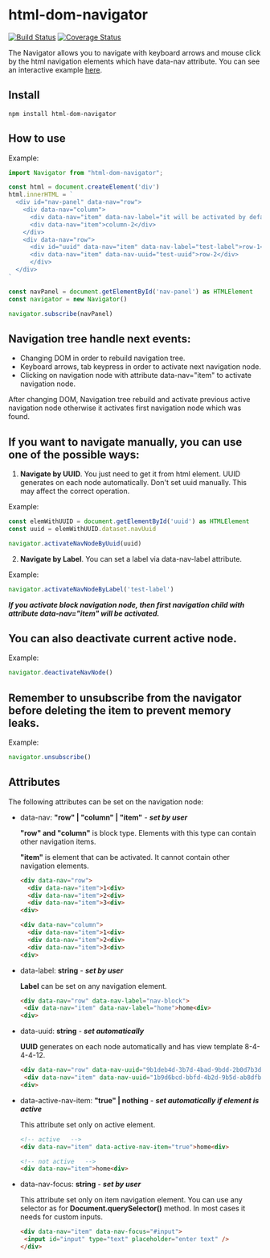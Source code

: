 # html-dom-navigator
[![Build Status](https://travis-ci.org/defective-origin/html-dom-navigator.svg?branch=main)](https://travis-ci.org/defective-origin/html-dom-navigator)
[![Coverage Status](https://coveralls.io/repos/github/defective-origin/html-dom-navigator/badge.svg?branch=main)](https://coveralls.io/github/defective-origin/html-dom-navigator?branch=main)

The Navigator allows you to navigate with keyboard arrows and mouse click by the html navigation elements which have data-nav attribute.
You can see an interactive example [here](https://defective-origin.github.io/html-dom-navigator/).

## Install
```shell
npm install html-dom-navigator
```

## How to use

Example:
```ts
import Navigator from "html-dom-navigator";

const html = document.createElement('div')
html.innerHTML = `
  <div id="nav-panel" data-nav="row">
    <div data-nav="column">
      <div data-nav="item" data-nav-label="it will be activated by default">column-1</div>
      <div data-nav="item">column-2</div>
    </div>
    <div data-nav="row">
      <div id="uuid" data-nav="item" data-nav-label="test-label">row-1</div>
      <div data-nav="item" data-nav-uuid="test-uuid">row-2</div>
      </div>
  </div>
`

const navPanel = document.getElementById('nav-panel') as HTMLElement
const navigator = new Navigator()

navigator.subscribe(navPanel)
```


## Navigation tree handle next events:
- Changing DOM in order to rebuild navigation tree.
- Keyboard arrows, tab keypress in order to activate next navigation node.
- Clicking on navigation node with attribute data-nav="item" to activate navigation node.

After changing DOM, Navigation tree rebuild and activate previous active navigation node otherwise it activates first navigation node which was found.

## If you want to navigate manually, you can use one of the possible ways:
1) __Navigate by UUID__. You just need to get it from html element. UUID generates on each node automatically. Don't set uuid manually. This may affect the correct operation.

Example:
```ts
const elemWithUUID = document.getElementById('uuid') as HTMLElement
const uuid = elemWithUUID.dataset.navUuid

navigator.activateNavNodeByUuid(uuid)
```


2) __Navigate by Label__. You can set a label via data-nav-label attribute.

Example:
```ts
navigator.activateNavNodeByLabel('test-label')
```


___If you activate block navigation node, then first navigation child with attribute data-nav="item" will be activated.___

## You can also deactivate current active node.

Example:
```ts
navigator.deactivateNavNode()
```


## Remember to unsubscribe from the navigator before deleting the item to prevent memory leaks.

Example:
```ts
navigator.unsubscribe()
```

## Attributes
The following attributes can be set on the navigation node:
- data-nav: __"row" | "column" | "item"__ - ___set by user___

  __"row" and "column"__ is block type. Elements with this type can contain other navigation items.

  __"item"__ is element that can be activated. It cannot contain other navigation elements.
  ```html
  <div data-nav="row">
    <div data-nav="item">1<div>
    <div data-nav="item">2<div>
    <div data-nav="item">3<div>
  <div>

  <div data-nav="column">
    <div data-nav="item">1<div>
    <div data-nav="item">2<div>
    <div data-nav="item">3<div>
  <div>
  ```


- data-label: __string__ - ___set by user___

  __Label__ can be set on any navigation element.
   ```html
  <div data-nav="row" data-nav-label="nav-block">
    <div data-nav="item" data-nav-label="home">home<div>
  <div>
  ```


- data-uuid: __string__ - ___set automatically___

  __UUID__ generates on each node automatically and has view template 8-4-4-4-12.
   ```html
  <div data-nav="row" data-nav-uuid="9b1deb4d-3b7d-4bad-9bdd-2b0d7b3dcb6d">
    <div data-nav="item" data-nav-uuid="1b9d6bcd-bbfd-4b2d-9b5d-ab8dfbbd4bed">home<div>
  <div>
  ```


- data-active-nav-item: __"true" | nothing__ - ___set automatically if element is active___

  This attribute set only on active element.
   ```html
   <!-- active   -->
  <div data-nav="item" data-active-nav-item="true">home<div>

   <!-- not active   -->
  <div data-nav="item">home<div>
  ```


- data-nav-focus: __string__ - ___set by user___

  This attribute set only on item navigation element.
  You can use any selector as for __Document.querySelector()__ method.
  In most cases it needs for custom inputs.
   ```html
  <div data-nav="item" data-nav-focus="#input">
    <input id="input" type="text" placeholder="enter text" />
  </div>
  ```
